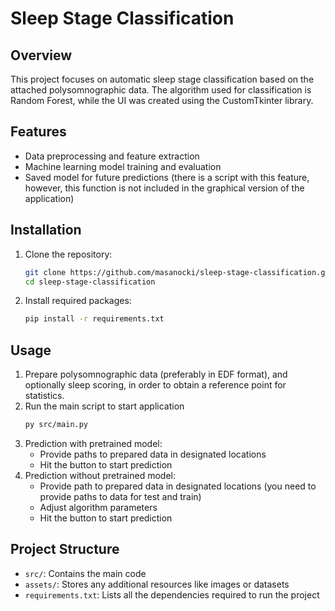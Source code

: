 # Sleep Stage Classification

## Overview
This project focuses on automatic sleep stage classification based on the attached polysomnographic data. The algorithm used for classification is Random Forest, while the UI was created using the CustomTkinter library.

## Features
- Data preprocessing and feature extraction
- Machine learning model training and evaluation
- Saved model for future predictions (there is a script with this feature, however, this function is not included in the graphical version of the application)

## Installation
1. Clone the repository:
   ```bash
   git clone https://github.com/masanocki/sleep-stage-classification.git
   cd sleep-stage-classification
   ```
2. Install required packages:
   ```bash
   pip install -r requirements.txt
   ```

## Usage
1. Prepare polysomnographic data (preferably in EDF format), and optionally sleep scoring, in order to obtain a reference point for statistics.
2. Run the main script to start application
   ```bash
   py src/main.py
   ```
3. Prediction with pretrained model:
   - Provide paths to prepared data in designated locations
   - Hit the button to start prediction
4. Prediction without pretrained model:
   - Provide path to prepared data in designated locations (you need to provide paths to data for test and train)
   - Adjust algorithm parameters
   - Hit the button to start prediction

## Project Structure
- `src/`: Contains the main code
- `assets/`: Stores any additional resources like images or datasets
- `requirements.txt`: Lists all the dependencies required to run the project


